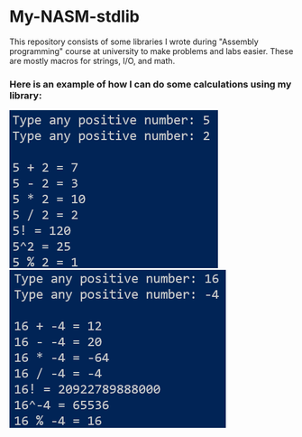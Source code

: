# My-NASM-stdlib
This repository consists of some libraries I wrote during "Assembly programming" course at university to make problems and labs easier. These are mostly macros for strings, I/O, and math.

### Here is an example of how I can do some calculations using my library:
![](https://github.com/Vertiigor/My-NASM-stdlib/blob/main/Screenshot%202025-03-01%20133921.png)
![](https://github.com/Vertiigor/My-NASM-stdlib/blob/main/Screenshot%202025-03-01%20134006.png)
